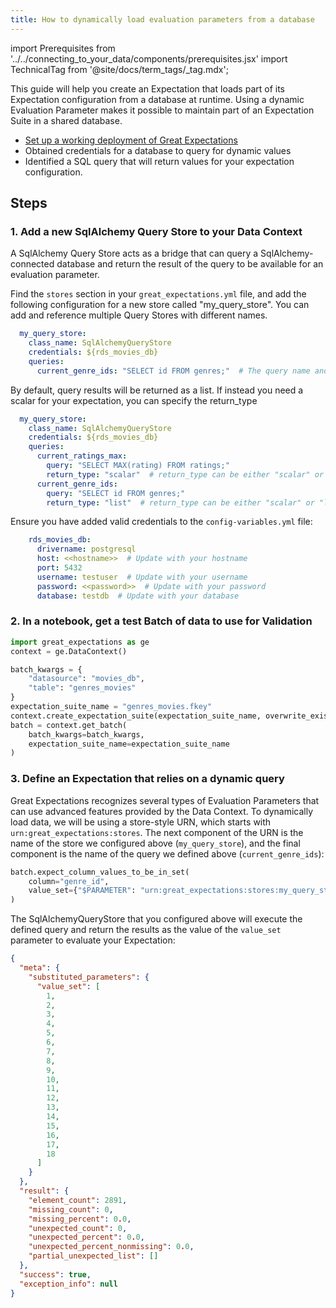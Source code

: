 ```yaml
---
title: How to dynamically load evaluation parameters from a database
---
```


import Prerequisites from '../../connecting_to_your_data/components/prerequisites.jsx'
import TechnicalTag from '@site/docs/term_tags/_tag.mdx';

This guide will help you create an Expectation that loads part of its Expectation configuration from a database at runtime. Using a dynamic Evaluation Parameter makes it possible to maintain part of an Expectation Suite in a shared database.

<Prerequisites>

  - [Set up a working deployment of Great Expectations](../../../tutorials/getting_started/intro.md)
  - Obtained credentials for a database to query for dynamic values
  - Identified a SQL query that will return values for your expectation configuration.

</Prerequisites>

## Steps

### 1. Add a new SqlAlchemy Query Store to your Data Context

A SqlAlchemy Query Store acts as a bridge that can query a SqlAlchemy-connected database and return the result of the query to be available for an evaluation parameter.

Find the ``stores`` section in your ``great_expectations.yml`` file, and add the following configuration for a new store called "my_query_store". You can add and reference multiple Query Stores with different names.

```yaml
  my_query_store:
    class_name: SqlAlchemyQueryStore
    credentials: ${rds_movies_db}
    queries:
      current_genre_ids: "SELECT id FROM genres;"  # The query name and value can be replaced with your desired query
```

By default, query results will be returned as a list. If instead you need a scalar for your expectation, you can specify the return_type

```yaml
  my_query_store:
    class_name: SqlAlchemyQueryStore
    credentials: ${rds_movies_db}
    queries:
      current_ratings_max:
        query: "SELECT MAX(rating) FROM ratings;"
        return_type: "scalar"  # return_type can be either "scalar" or "list" or omitted
      current_genre_ids:
        query: "SELECT id FROM genres;"
        return_type: "list"  # return_type can be either "scalar" or "list" or omitted
```

Ensure you have added valid credentials to the ``config-variables.yml`` file:

```yaml
    rds_movies_db:
      drivername: postgresql
      host: <<hostname>>  # Update with your hostname
      port: 5432
      username: testuser  # Update with your username
      password: <<password>>  # Update with your password
      database: testdb  # Update with your database
```

### 2. In a notebook, get a test Batch of data to use for Validation

```python
import great_expectations as ge
context = ge.DataContext()

batch_kwargs = {
    "datasource": "movies_db",
    "table": "genres_movies"
}
expectation_suite_name = "genres_movies.fkey"
context.create_expectation_suite(expectation_suite_name, overwrite_existing=True)
batch = context.get_batch(
    batch_kwargs=batch_kwargs,
    expectation_suite_name=expectation_suite_name
)
```


### 3. Define an Expectation that relies on a dynamic query

Great Expectations recognizes several types of Evaluation Parameters that can use advanced features provided by the Data Context. To dynamically load data, we will be using a store-style URN, which starts with `urn:great_expectations:stores`. The next component of the URN is the name of the store we configured above (``my_query_store``), and the final component is the name of the query we defined above (``current_genre_ids``):

```python
batch.expect_column_values_to_be_in_set(
    column="genre_id",
    value_set={"$PARAMETER": "urn:great_expectations:stores:my_query_store:current_genre_ids"}
)
```

The SqlAlchemyQueryStore that you configured above will execute the defined query and return the results as the value of the ``value_set`` parameter to evaluate your Expectation:

```json
{
  "meta": {
    "substituted_parameters": {
      "value_set": [
        1,
        2,
        3,
        4,
        5,
        6,
        7,
        8,
        9,
        10,
        11,
        12,
        13,
        14,
        15,
        16,
        17,
        18
      ]
    }
  },
  "result": {
    "element_count": 2891,
    "missing_count": 0,
    "missing_percent": 0.0,
    "unexpected_count": 0,
    "unexpected_percent": 0.0,
    "unexpected_percent_nonmissing": 0.0,
    "partial_unexpected_list": []
  },
  "success": true,
  "exception_info": null
}
```

